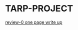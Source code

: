 # TARP-PROJECT

[review-0 one page write up](https://docs.google.com/document/d/1EE9VyZ8h-0N43R6epg_Cj3dEIC9eGgyMqADvyqybB2s/edit?usp=sharing)
